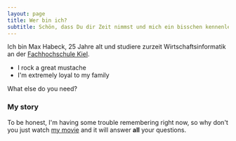 ```yaml
---
layout: page
title: Wer bin ich?
subtitle: Schön, dass Du dir Zeit nimmst und mich ein bisschen kennenlernen möchtest!
---
```


Ich bin Max Habeck, 25 Jahre alt und studiere zurzeit Wirtschaftsinformatik an der [Fachhochschule Kiel](https://www.fh-kiel.de/startseite/).

- I rock a great mustache
- I'm extremely loyal to my family

What else do you need?

### My story

To be honest, I'm having some trouble remembering right now, so why don't you just watch [my movie](https://en.wikipedia.org/wiki/The_Princess_Bride_%28film%29) and it will answer **all** your questions.
